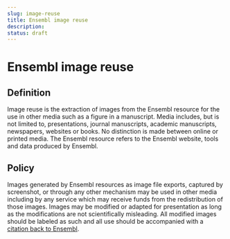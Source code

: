 ```yaml
---
slug: image-reuse
title: Ensembl image reuse
description:
status: draft
---
```


# Ensembl image reuse

## Definition
Image reuse is the extraction of images from the Ensembl resource for the use in other media such as a figure in a manuscript. Media includes, but is not limited to, presentations, journal manuscripts, academic manuscripts, newspapers, websites or books. No distinction is made between online or printed media. The Ensembl resource refers to the Ensembl website, tools and data produced by Ensembl.

## Policy
Images generated by Ensembl resources as image file exports, captured by screenshot, or through any other mechanism may be used in other media including by any service which may receive funds from the redistribution of those images. Images may be modified or adapted for presentation as long as the modifications are not scientifically misleading. All modified images should be labeled as such and all use should be accompanied with a [citation back to Ensembl](http://www.ensembl.org/info/about/publications.html).

